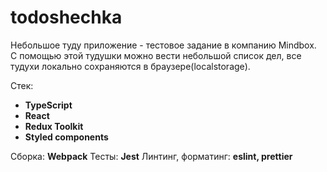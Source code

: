 # todoshechka

Небольшое туду приложение - тестовое задание в компанию Mindbox. С помощью этой тудушки можно вести небольшой список дел, все тудухи локально сохраняются в браузере(localstorage).

Стек:

- **TypeScript**
- **React**
- **Redux Toolkit**
- **Styled components**

Сборка: **Webpack**
Тесты: **Jest**
Линтинг, форматинг: **eslint, prettier**

